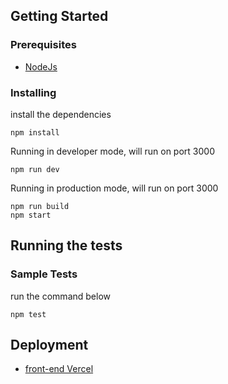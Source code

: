 ## Getting Started

### Prerequisites

- [NodeJs](https://nodejs.org/en)

### Installing

install the dependencies

    npm install


Running in developer mode, will run on port 3000

    npm run dev

Running in production mode, will run on port 3000

    npm run build
    npm start


## Running the tests

### Sample Tests

run the command below

    npm test

## Deployment

- [front-end Vercel](https://to-do-list-buzzvel.vercel.app/)
